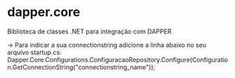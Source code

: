 # dapper.core
Biblioteca de classes .NET para integração com DAPPER

-> Para indicar a sua connectionstring adicione a linha abaixo no seu arquivo startup.cs:
Dapper.Core.Configurations.ConfiguracaoRepository.Configure(Configuration.GetConnectionString("connectionstring_name"));
